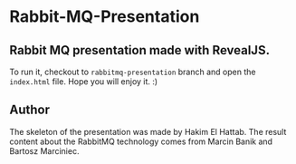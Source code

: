 # Rabbit-MQ-Presentation

## Rabbit MQ presentation made with RevealJS.

To run it, checkout to `rabbitmq-presentation` branch and open the `index.html` file.
Hope you will enjoy it. :)

## Author

The skeleton of the presentation was made by Hakim El Hattab. The result content about the RabbitMQ technology comes from Marcin Banik and Bartosz Marciniec.
